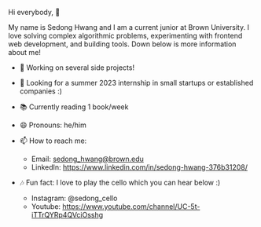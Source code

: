 Hi everybody, 👋

My name is Sedong Hwang and I am a current junior at Brown University. I love solving complex algorithmic problems, experimenting with frontend web development, and building tools. Down below is more information about me!

- 🎯 Working on several side projects!
- 🌱 Looking for a summer 2023 internship in small startups or established companies :)
- 📚 Currently reading 1 book/week
- 😄 Pronouns: he/him

- 📫 How to reach me: 
     - Email: sedong_hwang@brown.edu 
     - LinkedIn: https://www.linkedin.com/in/sedong-hwang-376b31208/
     
- 🎶 Fun fact: I love to play the cello which you can hear below :)
     - Instagram: @sedong_cello
     - Youtube: https://www.youtube.com/channel/UC-5t-iTTrQYRp4QVciOsshg
